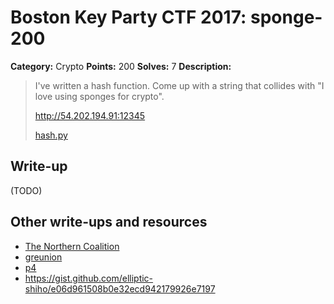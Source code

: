 # Boston Key Party CTF 2017: sponge-200

**Category:** Crypto
**Points:** 200
**Solves:** 7
**Description:**

> I've written a hash function. Come up with a string that collides with "I love
> using sponges for crypto".
>
> <http://54.202.194.91:12345>
>
> [hash.py](hash.py)

## Write-up

(TODO)

## Other write-ups and resources

* [The Northern Coalition](https://gist.github.com/HoLyVieR/790d19c294e138ebd9993ed029bd85ad)
* [greunion](http://www.rogdham.net/2017/02/27/boston-key-party-2017-write-ups.en)
* [p4](https://github.com/p4-team/ctf/tree/master/2017-02-25-bkp/sponge)
* https://gist.github.com/elliptic-shiho/e06d961508b0e32ecd942179926e7197
